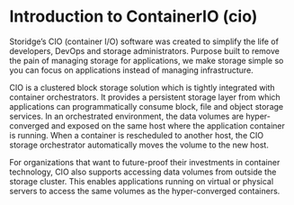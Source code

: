 # Introduction to ContainerIO (cio)

Storidge’s CIO (container I/O) software was created to simplify the life of developers, DevOps and storage administrators. Purpose built to remove the pain of managing storage for applications, we make storage simple so you can focus on applications instead of managing infrastructure.

CIO is a clustered block storage solution which is tightly integrated with container orchestrators. It provides a persistent storage layer from which applications can programmatically consume block, file and object storage services. In an orchestrated environment, the data volumes are hyper-converged and exposed on the same host where the application container is running. When a container is rescheduled to another host, the CIO storage orchestrator automatically moves the volume to the new host.

For organizations that want to future-proof their investments in container technology, CIO also supports accessing data volumes from outside the storage cluster. This enables applications running on virtual or physical servers to access the same volumes as the hyper-converged containers.


